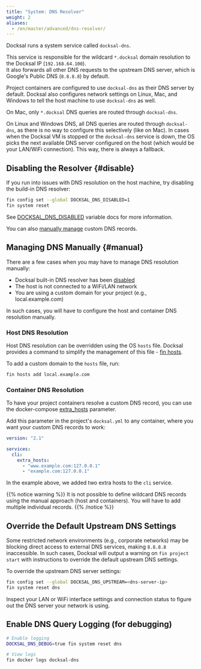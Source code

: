 ```yaml
---
title: "System: DNS Resolver"
weight: 2
aliases:
  - /en/master/advanced/dns-resolver/
---
```



Docksal runs a system service called `docksal-dns`.

This service is responsible for the wildcard `*.docksal` domain resolution to the Docksal IP (`192.168.64.100`).  
It also forwards all other DNS requests to the upstream DNS server, which is Google's Public DNS (`8.8.8.8`) by default. 

Project containers are configured to use `docksal-dns` as their DNS server by default. 
Docksal also configures network settings on Linux, Mac, and Windows to tell the host machine to use `docksal-dns` as well.

On Mac, only `*.docksal` DNS queries are routed through `docksal-dns`. 

On Linux and Windows DNS, all DNS queries are routed through `docksal-dns`, as there is no way to configure this 
selectively (like on Mac). In cases when the Docksal VM is stopped or the `docksal-dns` service is down, the OS picks 
the next available DNS server configured on the host (which would be your LAN/WiFi connection). This way, there is 
always a fallback.


## Disabling the Resolver {#disable}

If you run into issues with DNS resolution on the host machine, try disabling the build-in DNS resolver:

```bash
fin config set --global DOCKSAL_DNS_DISABLED=1
fin system reset
```

See [DOCKSAL_DNS_DISABLED]((/stack/configuration-variables/#docksal-dns-disabled)) variable docs for more information.

You can also [manually manage](#manual) custom DNS records.


## Managing DNS Manually {#manual} 

There are a few cases when you may have to manage DNS resolution manually:

- Docksal built-in DNS resolver has been [disabled](#disable)
- The host is not connected to a WiFi/LAN network
- You are using a custom domain for your project (e.g., local.example.com)

In such cases, you will have to configure the host and container DNS resolution manually.

### Host DNS Resolution

Host DNS resolution can be overridden using the OS `hosts` file. Docksal provides a command to simplify the management 
of this file - [fin hosts](/fin/fin-help/#hosts).

To add a custom domain to the `hosts` file, run:

```bash
fin hosts add local.example.com
```

### Container DNS Resolution

To have your project containers resolve a custom DNS record, you can use the docker-compose 
[extra_hosts](https://docs.docker.com/compose/compose-file/compose-file-v2/#extra_hosts) parameter.   

Add this parameter in the project's `docksal.yml` to any container, where you want your custom DNS records to work:

```yaml
version: "2.1"

services:
  cli:
    extra_hosts:
      - "www.example.com:127.0.0.1"
      - "example.com:127.0.0.1"
```

In the example above, we added two extra hosts to the `cli` service.

{{% notice warning %}}
It is not possible to define wildcard DNS records using the manual approach (host and containers). You will have to 
add multiple individual records.
{{% /notice %}}


## Override the Default Upstream DNS Settings

Some restricted network environments (e.g., corporate networks) may be blocking direct access to external DNS services, 
making `8.8.8.8` inaccessible. In such cases, Docksal will output a warning on `fin project start` with instructions 
to override the default upstream DNS settings.

To override the upstream DNS server settings:

```bash
fin config set --global DOCKSAL_DNS_UPSTREAM=<dns-server-ip>
fin system reset dns
```

Inspect your LAN or WiFi interface settings and connection status to figure out the DNS server your network is using.


## Enable DNS Query Logging (for debugging) 

```bash
# Enable logging
DOCKSAL_DNS_DEBUG=true fin system reset dns

# View logs
fin docker logs docksal-dns
```
